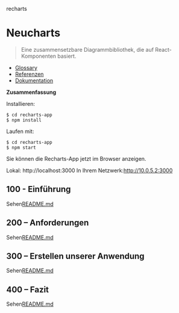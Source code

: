 recharts

# Neucharts

> Eine zusammensetzbare Diagrammbibliothek, die auf React-Komponenten basiert.

-   [Glossary](./GLOSSARY.md)
-   [Referenzen](./REFERENCES.md)
-   [Dokumentation](./DOCUMENTATION.md)

**Zusammenfassung**

Installieren:

    $ cd recharts-app
    $ npm install

Laufen mit:

    $ cd recharts-app
    $ npm start

Sie können die Recharts-App jetzt im Browser anzeigen.

Lokal: http&#x3A;//localhost:3000
  In Ihrem Netzwerk:<http://10.0.5.2:3000>

## 100 - Einführung

Sehen[README.md](./100/README.md)

## 200 – Anforderungen

Sehen[README.md](./200/README.md)

## 300 – Erstellen unserer Anwendung

Sehen[README.md](./300/README.md)

## 400 – Fazit

Sehen[README.md](./400/README.md)
